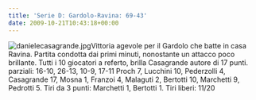 ```yaml
---
title: 'Serie D: Gardolo-Ravina: 69-43'
date: 2009-10-21T10:43:18+00:00
---
```

![danielecasagrande.jpg](http://www.basketgardolo.it/wp-content/gallery/serie-d-0910/danielecasagrande.jpg "Daniele Casagrande")Vittoria agevole per il Gardolo che batte in casa Ravina. Partita condotta dai primi minuti, nonostante un attacco poco brillante. Tutti i 10 giocatori a referto, brilla Casagrande autore di 17 punti. parziali: 16-10, 26-13, 10-9, 17-11 Proch 7, Lucchini 10, Pederzolli 4, Casagrande 17, Mosna 1, Franzoi 4, Malaguti 2, Bertotti 10, Marchetti 9, Pedrotti 5. Tiri da 3 punti: Marchetti 1, Bertotti 1. Tiri liberi: 11/20